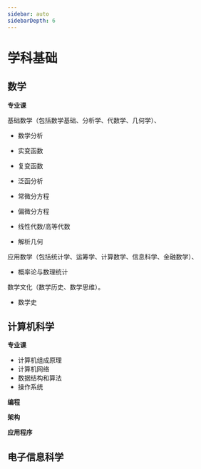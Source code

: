 ```yaml
---
sidebar: auto
sidebarDepth: 6
---
```



# 学科基础

## 数学

**专业课**


基础数学（包括数学基础、分析学、代数学、几何学）、


* 数学分析
* 实变函数
* 复变函数
* 泛函分析
* 常微分方程
* 偏微分方程


* 线性代数/高等代数
* 解析几何

应用数学（包括统计学、运筹学、计算数学、信息科学、金融数学）、
* 概率论与数理统计

数学文化（数学历史、数学思维）。
* 数学史





## 计算机科学
**专业课**

* 计算机组成原理
* 计算机网络
* 数据结构和算法
* 操作系统

**编程**

**架构**

**应用程序**



## 电子信息科学






